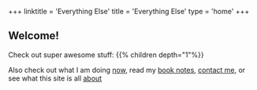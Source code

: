 +++
linktitle = 'Everything Else'
title = 'Everything Else'
type = 'home'
+++

## Welcome!
Check out super awesome stuff:
{{% children depth="1"%}}

Also check out what I am doing [now](../now/_index.md), read my [book notes](../booknotes/_index.md), [contact me](https://www.linuxreader.com/contact/), or see what this site is all [about](about/_index.md)